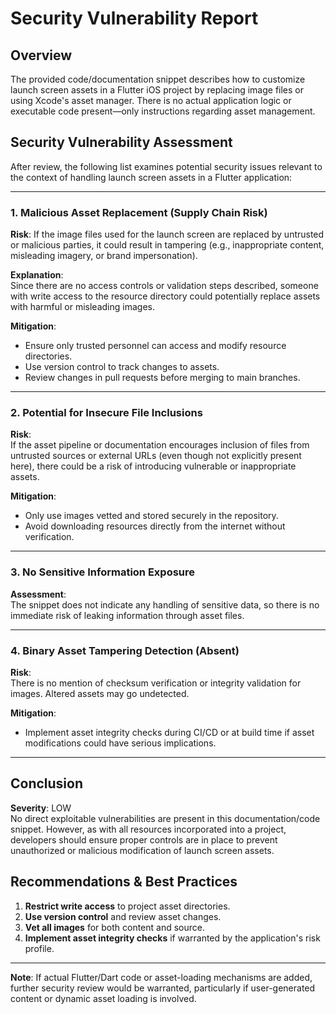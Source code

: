 # Security Vulnerability Report

## Overview

The provided code/documentation snippet describes how to customize launch screen assets in a Flutter iOS project by replacing image files or using Xcode's asset manager. There is no actual application logic or executable code present—only instructions regarding asset management.

## Security Vulnerability Assessment

After review, the following list examines potential security issues relevant to the context of handling launch screen assets in a Flutter application:

---

### 1. **Malicious Asset Replacement (Supply Chain Risk)**

**Risk**: If the image files used for the launch screen are replaced by untrusted or malicious parties, it could result in tampering (e.g., inappropriate content, misleading imagery, or brand impersonation).

**Explanation**:  
Since there are no access controls or validation steps described, someone with write access to the resource directory could potentially replace assets with harmful or misleading images.

**Mitigation**:  
- Ensure only trusted personnel can access and modify resource directories.
- Use version control to track changes to assets.
- Review changes in pull requests before merging to main branches.
---

### 2. **Potential for Insecure File Inclusions**

**Risk**:  
If the asset pipeline or documentation encourages inclusion of files from untrusted sources or external URLs (even though not explicitly present here), there could be a risk of introducing vulnerable or inappropriate assets.

**Mitigation**:  
- Only use images vetted and stored securely in the repository.
- Avoid downloading resources directly from the internet without verification.
---

### 3. **No Sensitive Information Exposure**

**Assessment**:  
The snippet does not indicate any handling of sensitive data, so there is no immediate risk of leaking information through asset files.

---

### 4. **Binary Asset Tampering Detection (Absent)**

**Risk**:  
There is no mention of checksum verification or integrity validation for images. Altered assets may go undetected.

**Mitigation**:  
- Implement asset integrity checks during CI/CD or at build time if asset modifications could have serious implications.
---

## Conclusion

**Severity**: LOW  
No direct exploitable vulnerabilities are present in this documentation/code snippet. However, as with all resources incorporated into a project, developers should ensure proper controls are in place to prevent unauthorized or malicious modification of launch screen assets.

## Recommendations & Best Practices

1. **Restrict write access** to project asset directories.
2. **Use version control** and review asset changes.
3. **Vet all images** for both content and source.
4. **Implement asset integrity checks** if warranted by the application's risk profile.

---

**Note**: If actual Flutter/Dart code or asset-loading mechanisms are added, further security review would be warranted, particularly if user-generated content or dynamic asset loading is involved.
